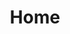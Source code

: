 ---
layout: home

title: Home
titleTemplate: 星露谷物语使用文档

hero:
  name: 星露谷物语
  text: 星露谷物语使用文档
  tagline: 一个不太正经也不严谨的教程
  image:
    src: /logo.png
    alt: 星露谷物语logo
  actions:
    - theme: brand
      text: 开始💡
      link: /guide/online
    - theme: alt
      text: Github🌱
      link: https://github.com/codersyn

features:
  - icon: ⚡️
    title: 帮助萌新解决不会安装，不会替换等上古难题
    details: 都说了点这里！脑子呢！脑子呢！？
  - icon: 🖖
    title: 大概会激发起萌新的学习激情
    details: 看到你们这么好学，吾心甚慰啊..
  - icon: 🛠️
    title: 或许会加入一些稍微复杂一点的操作
    details: 什么？1+1你都会了，解个方程还不会解？
---